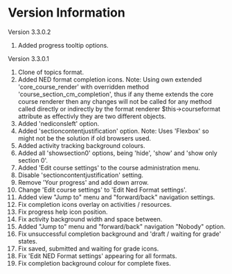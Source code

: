 Version Information
===================
Version 3.3.0.2
  1. Added progress tooltip options.

Version 3.3.0.1
  1. Clone of topics format.
  2. Added NED format completion icons.  Note: Using own extended 'core_course_render' with overridden method
     'course_section_cm_completion', thus if any theme extends the core course renderer then any changes will
     not be called for any method called directly or indirectly by the format renderer $this->courseformat attribute
     as effectivly they are two different objects.
  3. Added 'nediconsleft' option.
  4. Added 'sectioncontentjustification' option.  Note: Uses 'Flexbox' so might not be the solution if old browsers used.
  5. Added activity tracking background colours.
  6. Added all 'showsection0' options, being 'hide', 'show' and 'show only section 0'.
  7. Added 'Edit course settings' to the course administration menu.
  8. Disable 'sectioncontentjustification' setting.
  9. Remove 'Your progress' and add down arrow.
 10. Change 'Edit course settings' to 'Edit Ned Format settings'.
 11. Added view "Jump to" menu and "forward/back" navigation settings.
 12. Fix completion icons overlay on activities / resources.
 13. Fix progress help icon position.
 14. Fix activity background width and space between.
 15. Added "Jump to" menu and "forward/back" navigation "Nobody" option.
 16. Fix unsuccessful completion background and 'draft / waiting for grade' states.
 17. Fix saved, submitted and waiting for grade icons.
 18. Fix 'Edit NED Format settings' appearing for all formats.
 19. Fix completion background colour for complete fixes.